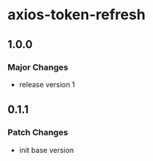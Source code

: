 # axios-token-refresh

## 1.0.0

### Major Changes

- release version 1

## 0.1.1

### Patch Changes

- init base version
